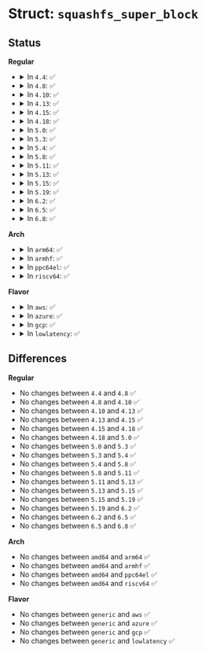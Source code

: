 # Struct: <code>squashfs_super_block</code>

## Status
<b>Regular</b>
<ul>
<li>
<details>
<summary>In <code>4.4</code>: ✅</summary>

```c
struct squashfs_super_block {
    __le32 s_magic;
    __le32 inodes;
    __le32 mkfs_time;
    __le32 block_size;
    __le32 fragments;
    __le16 compression;
    __le16 block_log;
    __le16 flags;
    __le16 no_ids;
    __le16 s_major;
    __le16 s_minor;
    __le64 root_inode;
    __le64 bytes_used;
    __le64 id_table_start;
    __le64 xattr_id_table_start;
    __le64 inode_table_start;
    __le64 directory_table_start;
    __le64 fragment_table_start;
    __le64 lookup_table_start;
};
```
</details>
</li>
<li>
<details>
<summary>In <code>4.8</code>: ✅</summary>

```c
struct squashfs_super_block {
    __le32 s_magic;
    __le32 inodes;
    __le32 mkfs_time;
    __le32 block_size;
    __le32 fragments;
    __le16 compression;
    __le16 block_log;
    __le16 flags;
    __le16 no_ids;
    __le16 s_major;
    __le16 s_minor;
    __le64 root_inode;
    __le64 bytes_used;
    __le64 id_table_start;
    __le64 xattr_id_table_start;
    __le64 inode_table_start;
    __le64 directory_table_start;
    __le64 fragment_table_start;
    __le64 lookup_table_start;
};
```
</details>
</li>
<li>
<details>
<summary>In <code>4.10</code>: ✅</summary>

```c
struct squashfs_super_block {
    __le32 s_magic;
    __le32 inodes;
    __le32 mkfs_time;
    __le32 block_size;
    __le32 fragments;
    __le16 compression;
    __le16 block_log;
    __le16 flags;
    __le16 no_ids;
    __le16 s_major;
    __le16 s_minor;
    __le64 root_inode;
    __le64 bytes_used;
    __le64 id_table_start;
    __le64 xattr_id_table_start;
    __le64 inode_table_start;
    __le64 directory_table_start;
    __le64 fragment_table_start;
    __le64 lookup_table_start;
};
```
</details>
</li>
<li>
<details>
<summary>In <code>4.13</code>: ✅</summary>

```c
struct squashfs_super_block {
    __le32 s_magic;
    __le32 inodes;
    __le32 mkfs_time;
    __le32 block_size;
    __le32 fragments;
    __le16 compression;
    __le16 block_log;
    __le16 flags;
    __le16 no_ids;
    __le16 s_major;
    __le16 s_minor;
    __le64 root_inode;
    __le64 bytes_used;
    __le64 id_table_start;
    __le64 xattr_id_table_start;
    __le64 inode_table_start;
    __le64 directory_table_start;
    __le64 fragment_table_start;
    __le64 lookup_table_start;
};
```
</details>
</li>
<li>
<details>
<summary>In <code>4.15</code>: ✅</summary>

```c
struct squashfs_super_block {
    __le32 s_magic;
    __le32 inodes;
    __le32 mkfs_time;
    __le32 block_size;
    __le32 fragments;
    __le16 compression;
    __le16 block_log;
    __le16 flags;
    __le16 no_ids;
    __le16 s_major;
    __le16 s_minor;
    __le64 root_inode;
    __le64 bytes_used;
    __le64 id_table_start;
    __le64 xattr_id_table_start;
    __le64 inode_table_start;
    __le64 directory_table_start;
    __le64 fragment_table_start;
    __le64 lookup_table_start;
};
```
</details>
</li>
<li>
<details>
<summary>In <code>4.18</code>: ✅</summary>

```c
struct squashfs_super_block {
    __le32 s_magic;
    __le32 inodes;
    __le32 mkfs_time;
    __le32 block_size;
    __le32 fragments;
    __le16 compression;
    __le16 block_log;
    __le16 flags;
    __le16 no_ids;
    __le16 s_major;
    __le16 s_minor;
    __le64 root_inode;
    __le64 bytes_used;
    __le64 id_table_start;
    __le64 xattr_id_table_start;
    __le64 inode_table_start;
    __le64 directory_table_start;
    __le64 fragment_table_start;
    __le64 lookup_table_start;
};
```
</details>
</li>
<li>
<details>
<summary>In <code>5.0</code>: ✅</summary>

```c
struct squashfs_super_block {
    __le32 s_magic;
    __le32 inodes;
    __le32 mkfs_time;
    __le32 block_size;
    __le32 fragments;
    __le16 compression;
    __le16 block_log;
    __le16 flags;
    __le16 no_ids;
    __le16 s_major;
    __le16 s_minor;
    __le64 root_inode;
    __le64 bytes_used;
    __le64 id_table_start;
    __le64 xattr_id_table_start;
    __le64 inode_table_start;
    __le64 directory_table_start;
    __le64 fragment_table_start;
    __le64 lookup_table_start;
};
```
</details>
</li>
<li>
<details>
<summary>In <code>5.3</code>: ✅</summary>

```c
struct squashfs_super_block {
    __le32 s_magic;
    __le32 inodes;
    __le32 mkfs_time;
    __le32 block_size;
    __le32 fragments;
    __le16 compression;
    __le16 block_log;
    __le16 flags;
    __le16 no_ids;
    __le16 s_major;
    __le16 s_minor;
    __le64 root_inode;
    __le64 bytes_used;
    __le64 id_table_start;
    __le64 xattr_id_table_start;
    __le64 inode_table_start;
    __le64 directory_table_start;
    __le64 fragment_table_start;
    __le64 lookup_table_start;
};
```
</details>
</li>
<li>
<details>
<summary>In <code>5.4</code>: ✅</summary>

```c
struct squashfs_super_block {
    __le32 s_magic;
    __le32 inodes;
    __le32 mkfs_time;
    __le32 block_size;
    __le32 fragments;
    __le16 compression;
    __le16 block_log;
    __le16 flags;
    __le16 no_ids;
    __le16 s_major;
    __le16 s_minor;
    __le64 root_inode;
    __le64 bytes_used;
    __le64 id_table_start;
    __le64 xattr_id_table_start;
    __le64 inode_table_start;
    __le64 directory_table_start;
    __le64 fragment_table_start;
    __le64 lookup_table_start;
};
```
</details>
</li>
<li>
<details>
<summary>In <code>5.8</code>: ✅</summary>

```c
struct squashfs_super_block {
    __le32 s_magic;
    __le32 inodes;
    __le32 mkfs_time;
    __le32 block_size;
    __le32 fragments;
    __le16 compression;
    __le16 block_log;
    __le16 flags;
    __le16 no_ids;
    __le16 s_major;
    __le16 s_minor;
    __le64 root_inode;
    __le64 bytes_used;
    __le64 id_table_start;
    __le64 xattr_id_table_start;
    __le64 inode_table_start;
    __le64 directory_table_start;
    __le64 fragment_table_start;
    __le64 lookup_table_start;
};
```
</details>
</li>
<li>
<details>
<summary>In <code>5.11</code>: ✅</summary>

```c
struct squashfs_super_block {
    __le32 s_magic;
    __le32 inodes;
    __le32 mkfs_time;
    __le32 block_size;
    __le32 fragments;
    __le16 compression;
    __le16 block_log;
    __le16 flags;
    __le16 no_ids;
    __le16 s_major;
    __le16 s_minor;
    __le64 root_inode;
    __le64 bytes_used;
    __le64 id_table_start;
    __le64 xattr_id_table_start;
    __le64 inode_table_start;
    __le64 directory_table_start;
    __le64 fragment_table_start;
    __le64 lookup_table_start;
};
```
</details>
</li>
<li>
<details>
<summary>In <code>5.13</code>: ✅</summary>

```c
struct squashfs_super_block {
    __le32 s_magic;
    __le32 inodes;
    __le32 mkfs_time;
    __le32 block_size;
    __le32 fragments;
    __le16 compression;
    __le16 block_log;
    __le16 flags;
    __le16 no_ids;
    __le16 s_major;
    __le16 s_minor;
    __le64 root_inode;
    __le64 bytes_used;
    __le64 id_table_start;
    __le64 xattr_id_table_start;
    __le64 inode_table_start;
    __le64 directory_table_start;
    __le64 fragment_table_start;
    __le64 lookup_table_start;
};
```
</details>
</li>
<li>
<details>
<summary>In <code>5.15</code>: ✅</summary>

```c
struct squashfs_super_block {
    __le32 s_magic;
    __le32 inodes;
    __le32 mkfs_time;
    __le32 block_size;
    __le32 fragments;
    __le16 compression;
    __le16 block_log;
    __le16 flags;
    __le16 no_ids;
    __le16 s_major;
    __le16 s_minor;
    __le64 root_inode;
    __le64 bytes_used;
    __le64 id_table_start;
    __le64 xattr_id_table_start;
    __le64 inode_table_start;
    __le64 directory_table_start;
    __le64 fragment_table_start;
    __le64 lookup_table_start;
};
```
</details>
</li>
<li>
<details>
<summary>In <code>5.19</code>: ✅</summary>

```c
struct squashfs_super_block {
    __le32 s_magic;
    __le32 inodes;
    __le32 mkfs_time;
    __le32 block_size;
    __le32 fragments;
    __le16 compression;
    __le16 block_log;
    __le16 flags;
    __le16 no_ids;
    __le16 s_major;
    __le16 s_minor;
    __le64 root_inode;
    __le64 bytes_used;
    __le64 id_table_start;
    __le64 xattr_id_table_start;
    __le64 inode_table_start;
    __le64 directory_table_start;
    __le64 fragment_table_start;
    __le64 lookup_table_start;
};
```
</details>
</li>
<li>
<details>
<summary>In <code>6.2</code>: ✅</summary>

```c
struct squashfs_super_block {
    __le32 s_magic;
    __le32 inodes;
    __le32 mkfs_time;
    __le32 block_size;
    __le32 fragments;
    __le16 compression;
    __le16 block_log;
    __le16 flags;
    __le16 no_ids;
    __le16 s_major;
    __le16 s_minor;
    __le64 root_inode;
    __le64 bytes_used;
    __le64 id_table_start;
    __le64 xattr_id_table_start;
    __le64 inode_table_start;
    __le64 directory_table_start;
    __le64 fragment_table_start;
    __le64 lookup_table_start;
};
```
</details>
</li>
<li>
<details>
<summary>In <code>6.5</code>: ✅</summary>

```c
struct squashfs_super_block {
    __le32 s_magic;
    __le32 inodes;
    __le32 mkfs_time;
    __le32 block_size;
    __le32 fragments;
    __le16 compression;
    __le16 block_log;
    __le16 flags;
    __le16 no_ids;
    __le16 s_major;
    __le16 s_minor;
    __le64 root_inode;
    __le64 bytes_used;
    __le64 id_table_start;
    __le64 xattr_id_table_start;
    __le64 inode_table_start;
    __le64 directory_table_start;
    __le64 fragment_table_start;
    __le64 lookup_table_start;
};
```
</details>
</li>
<li>
<details>
<summary>In <code>6.8</code>: ✅</summary>

```c
struct squashfs_super_block {
    __le32 s_magic;
    __le32 inodes;
    __le32 mkfs_time;
    __le32 block_size;
    __le32 fragments;
    __le16 compression;
    __le16 block_log;
    __le16 flags;
    __le16 no_ids;
    __le16 s_major;
    __le16 s_minor;
    __le64 root_inode;
    __le64 bytes_used;
    __le64 id_table_start;
    __le64 xattr_id_table_start;
    __le64 inode_table_start;
    __le64 directory_table_start;
    __le64 fragment_table_start;
    __le64 lookup_table_start;
};
```
</details>
</li>
</ul>
<b>Arch</b>
<ul>
<li>
<details>
<summary>In <code>arm64</code>: ✅</summary>

```c
struct squashfs_super_block {
    __le32 s_magic;
    __le32 inodes;
    __le32 mkfs_time;
    __le32 block_size;
    __le32 fragments;
    __le16 compression;
    __le16 block_log;
    __le16 flags;
    __le16 no_ids;
    __le16 s_major;
    __le16 s_minor;
    __le64 root_inode;
    __le64 bytes_used;
    __le64 id_table_start;
    __le64 xattr_id_table_start;
    __le64 inode_table_start;
    __le64 directory_table_start;
    __le64 fragment_table_start;
    __le64 lookup_table_start;
};
```
</details>
</li>
<li>
<details>
<summary>In <code>armhf</code>: ✅</summary>

```c
struct squashfs_super_block {
    __le32 s_magic;
    __le32 inodes;
    __le32 mkfs_time;
    __le32 block_size;
    __le32 fragments;
    __le16 compression;
    __le16 block_log;
    __le16 flags;
    __le16 no_ids;
    __le16 s_major;
    __le16 s_minor;
    __le64 root_inode;
    __le64 bytes_used;
    __le64 id_table_start;
    __le64 xattr_id_table_start;
    __le64 inode_table_start;
    __le64 directory_table_start;
    __le64 fragment_table_start;
    __le64 lookup_table_start;
};
```
</details>
</li>
<li>
<details>
<summary>In <code>ppc64el</code>: ✅</summary>

```c
struct squashfs_super_block {
    __le32 s_magic;
    __le32 inodes;
    __le32 mkfs_time;
    __le32 block_size;
    __le32 fragments;
    __le16 compression;
    __le16 block_log;
    __le16 flags;
    __le16 no_ids;
    __le16 s_major;
    __le16 s_minor;
    __le64 root_inode;
    __le64 bytes_used;
    __le64 id_table_start;
    __le64 xattr_id_table_start;
    __le64 inode_table_start;
    __le64 directory_table_start;
    __le64 fragment_table_start;
    __le64 lookup_table_start;
};
```
</details>
</li>
<li>
<details>
<summary>In <code>riscv64</code>: ✅</summary>

```c
struct squashfs_super_block {
    __le32 s_magic;
    __le32 inodes;
    __le32 mkfs_time;
    __le32 block_size;
    __le32 fragments;
    __le16 compression;
    __le16 block_log;
    __le16 flags;
    __le16 no_ids;
    __le16 s_major;
    __le16 s_minor;
    __le64 root_inode;
    __le64 bytes_used;
    __le64 id_table_start;
    __le64 xattr_id_table_start;
    __le64 inode_table_start;
    __le64 directory_table_start;
    __le64 fragment_table_start;
    __le64 lookup_table_start;
};
```
</details>
</li>
</ul>
<b>Flavor</b>
<ul>
<li>
<details>
<summary>In <code>aws</code>: ✅</summary>

```c
struct squashfs_super_block {
    __le32 s_magic;
    __le32 inodes;
    __le32 mkfs_time;
    __le32 block_size;
    __le32 fragments;
    __le16 compression;
    __le16 block_log;
    __le16 flags;
    __le16 no_ids;
    __le16 s_major;
    __le16 s_minor;
    __le64 root_inode;
    __le64 bytes_used;
    __le64 id_table_start;
    __le64 xattr_id_table_start;
    __le64 inode_table_start;
    __le64 directory_table_start;
    __le64 fragment_table_start;
    __le64 lookup_table_start;
};
```
</details>
</li>
<li>
<details>
<summary>In <code>azure</code>: ✅</summary>

```c
struct squashfs_super_block {
    __le32 s_magic;
    __le32 inodes;
    __le32 mkfs_time;
    __le32 block_size;
    __le32 fragments;
    __le16 compression;
    __le16 block_log;
    __le16 flags;
    __le16 no_ids;
    __le16 s_major;
    __le16 s_minor;
    __le64 root_inode;
    __le64 bytes_used;
    __le64 id_table_start;
    __le64 xattr_id_table_start;
    __le64 inode_table_start;
    __le64 directory_table_start;
    __le64 fragment_table_start;
    __le64 lookup_table_start;
};
```
</details>
</li>
<li>
<details>
<summary>In <code>gcp</code>: ✅</summary>

```c
struct squashfs_super_block {
    __le32 s_magic;
    __le32 inodes;
    __le32 mkfs_time;
    __le32 block_size;
    __le32 fragments;
    __le16 compression;
    __le16 block_log;
    __le16 flags;
    __le16 no_ids;
    __le16 s_major;
    __le16 s_minor;
    __le64 root_inode;
    __le64 bytes_used;
    __le64 id_table_start;
    __le64 xattr_id_table_start;
    __le64 inode_table_start;
    __le64 directory_table_start;
    __le64 fragment_table_start;
    __le64 lookup_table_start;
};
```
</details>
</li>
<li>
<details>
<summary>In <code>lowlatency</code>: ✅</summary>

```c
struct squashfs_super_block {
    __le32 s_magic;
    __le32 inodes;
    __le32 mkfs_time;
    __le32 block_size;
    __le32 fragments;
    __le16 compression;
    __le16 block_log;
    __le16 flags;
    __le16 no_ids;
    __le16 s_major;
    __le16 s_minor;
    __le64 root_inode;
    __le64 bytes_used;
    __le64 id_table_start;
    __le64 xattr_id_table_start;
    __le64 inode_table_start;
    __le64 directory_table_start;
    __le64 fragment_table_start;
    __le64 lookup_table_start;
};
```
</details>
</li>
</ul>

## Differences
<b>Regular</b>
<ul>
<li>
No changes between <code>4.4</code> and <code>4.8</code> ✅
</li>
<li>
No changes between <code>4.8</code> and <code>4.10</code> ✅
</li>
<li>
No changes between <code>4.10</code> and <code>4.13</code> ✅
</li>
<li>
No changes between <code>4.13</code> and <code>4.15</code> ✅
</li>
<li>
No changes between <code>4.15</code> and <code>4.18</code> ✅
</li>
<li>
No changes between <code>4.18</code> and <code>5.0</code> ✅
</li>
<li>
No changes between <code>5.0</code> and <code>5.3</code> ✅
</li>
<li>
No changes between <code>5.3</code> and <code>5.4</code> ✅
</li>
<li>
No changes between <code>5.4</code> and <code>5.8</code> ✅
</li>
<li>
No changes between <code>5.8</code> and <code>5.11</code> ✅
</li>
<li>
No changes between <code>5.11</code> and <code>5.13</code> ✅
</li>
<li>
No changes between <code>5.13</code> and <code>5.15</code> ✅
</li>
<li>
No changes between <code>5.15</code> and <code>5.19</code> ✅
</li>
<li>
No changes between <code>5.19</code> and <code>6.2</code> ✅
</li>
<li>
No changes between <code>6.2</code> and <code>6.5</code> ✅
</li>
<li>
No changes between <code>6.5</code> and <code>6.8</code> ✅
</li>
</ul>
<b>Arch</b>
<ul>
<li>
No changes between <code>amd64</code> and <code>arm64</code> ✅
</li>
<li>
No changes between <code>amd64</code> and <code>armhf</code> ✅
</li>
<li>
No changes between <code>amd64</code> and <code>ppc64el</code> ✅
</li>
<li>
No changes between <code>amd64</code> and <code>riscv64</code> ✅
</li>
</ul>
<b>Flavor</b>
<ul>
<li>
No changes between <code>generic</code> and <code>aws</code> ✅
</li>
<li>
No changes between <code>generic</code> and <code>azure</code> ✅
</li>
<li>
No changes between <code>generic</code> and <code>gcp</code> ✅
</li>
<li>
No changes between <code>generic</code> and <code>lowlatency</code> ✅
</li>
</ul>
